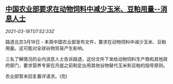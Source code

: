 <!--1616054045000-->
[中国农业部要求在动物饲料中减少玉米、豆粕用量--消息人士](https://cn.reuters.com/article/china-grains-feed-0318-thur-idCNKBS2BA0O7)
------

<div><i>2021-03-18T07:52:33Z</i></div><p>路透北京3月18日 - 本周中国农业部发布文件，要求在动物饲料中减少玉米、豆粕用量。这可能对全球谷物贸易产生影响。</p><p>三名了解情况的业内消息人士告诉路透，这份文件下发给动物饲料生产商和其他政府部门，要求营养专家在月底之前制定出用其他谷物替代玉米和豆粕的指导原则。</p><p>农业部暂未回复置评请求。(完)</p>
